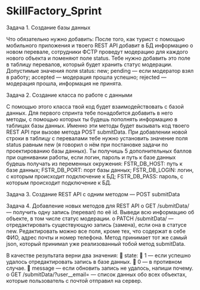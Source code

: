 # SkillFactory_Sprint

Задача 1. Создание базы данных

Что обязательно нужно добавить:
После того, как турист с помощью мобильного приложения и твоего REST API добавит в БД информацию о новом перевале, сотрудники ФСТР проведут модерацию для каждого нового объекта и поменяют поле status. 
Тебе нужно добавить это поле в таблицу перевалов, который будет хранить статус модерации.
Допустимые значения поля status:
new;
pending — если модератор взял в работу;
accepted — модерация прошла успешно;
rejected — модерация прошла, информация не принята.

Задача 2. Создание класса по работе с данными

С помощью этого класса твой код будет взаимодействовать с базой данных.
Для первого спринта тебе понадобится добавить в него методы, с помощью которых ты будешь пополнять информацию в таблицах базы данных. Именно эти методы будет вызывать код твоего REST API при вызове метода POST submitData.
При добавлении новой строки в таблицу с перевалами тебе нужно установить значение поля status равным new (я говорил о нём при постановке задачи по проектированию базы данных).
Ты получишь 5 дополнительных баллов при оценивании работы, если логин, пароль и путь к базе данных будешь получать из переменных окружения:
FSTR_DB_HOST: путь к базе данных;
FSTR_DB_PORT: порт базы данных;
FSTR_DB_LOGIN: логин, с которым происходит подключение к БД;
FSTR_DB_PASS: пароль, с которым происходит подключение к БД.

Задача 3. Создание REST API c одним методом — POST submitData

Задача 4. Добавление новых методов для REST API
o	GET /submitData/<id> — получить одну запись (перевал) по её id.
Выведи всю информацию об объекте, в том числе статус модерации.
o	PATCH /submitData/<id> — отредактировать существующую запись (замена), если она в статусе new.
Редактировать можно все поля, кроме тех, что содержат в себе ФИО, адрес почты и номер телефона. Метод принимает тот же самый json, который принимал уже реализованный тобой метод submitData.

В качестве результата верни два значения:
	state:
	1 — если успешно удалось отредактировать запись в базе данных.
	0 — в противном случае.
	message — если обновить запись не удалось, напиши почему.
o	GET /submitData/?user__email=<email> — список данных обо всех объектах, которые пользователь с почтой <email> отправил на сервер.

